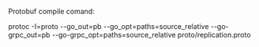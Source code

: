 Protobuf compile comand:

protoc -I=proto --go_out=pb --go_opt=paths=source_relative --go-grpc_out=pb --go-grpc_opt=paths=source_relative  proto/replication.proto